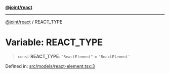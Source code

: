 [**@joint/react**](../README.md)

***

[@joint/react](../README.md) / REACT\_TYPE

# Variable: REACT\_TYPE

> `const` **REACT\_TYPE**: `"ReactElement"` = `'ReactElement'`

Defined in: [src/models/react-element.tsx:3](https://github.com/samuelgja/joint/blob/main/packages/joint-react/src/models/react-element.tsx#L3)
